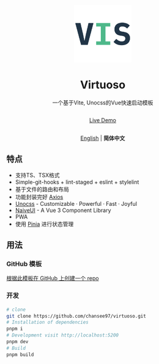 <div align='center'>
  <img src="/public/favicon.svg" width="150"/>
</div>

<div align='center'>
  <h1>Virtuoso</h1>
</div>


<div align='center' >
  一个基于Vite, Unocss的Vue快速启动模板
</div>


<div align='center' style="margin:2em 0;">

  [Live Demo](https:/virtuoso.vercel.app/)
</div>

<div align='center' style="margin:2em 0;">

  [English](https://github.com/chansee97/virtuoso/blob/main/README.md) | <b>简体中文</b>
</div>


## 特点
- 支持TS、TSX格式
- Simple-git-hooks + lint-staged + eslint + stylelint
- 基于文件的路由和布局
- 功能封装完好 [Axios](https://github.com/axios/axios)
- [Unocss](https://unocss.dev/) - Customizable · Powerful · Fast · Joyful
- [NaiveUI](https://www.naiveui.com/zh-CN/light) - A Vue 3 Component Library
- PWA
- 使用 [Pinia](https://pinia.vuejs.org/) 进行状态管理

## 用法
### GitHub 模板
[根据此模板在 GitHub 上创建一个 repo](https://github.com/chansee97/virtuoso/generate)

### 开发

```bash
# clone
git clone https://github.com/chansee97/virtuoso.git
# Installation of dependencies
pnpm i
# Development visit http://localhost:5200
pnpm dev
# Build
pnpm build
```

